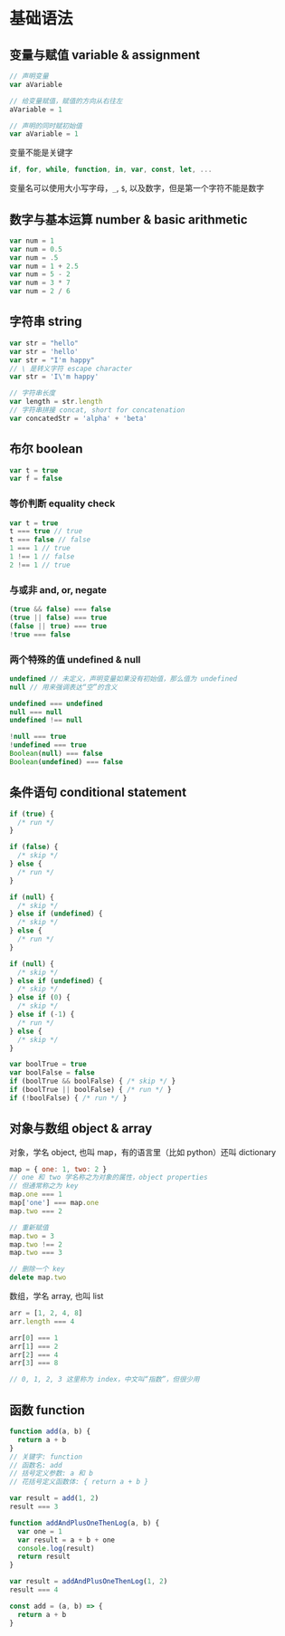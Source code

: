 # 基础语法

## 变量与赋值 variable & assignment 
```js
// 声明变量
var aVariable

// 给变量赋值，赋值的方向从右往左
aVariable = 1

// 声明的同时赋初始值
var aVariable = 1
```

变量不能是关键字
```js
if, for, while, function, in, var, const, let, ...
```

变量名可以使用大小写字母，`_`, `$`, 以及数字，但是第一个字符不能是数字

## 数字与基本运算 number & basic arithmetic
```js
var num = 1
var num = 0.5
var num = .5
var num = 1 + 2.5
var num = 5 - 2
var num = 3 * 7
var num = 2 / 6
```

## 字符串 string
```js
var str = "hello"
var str = 'hello'
var str = "I'm happy"
// \ 是转义字符 escape character
var str = 'I\'m happy'

// 字符串长度
var length = str.length
// 字符串拼接 concat, short for concatenation
var concatedStr = 'alpha' + 'beta'
```

## 布尔 boolean
```js
var t = true
var f = false
```

### 等价判断 equality check
```js
var t = true
t === true // true
t === false // false
1 === 1 // true
1 !== 1 // false
2 !== 1 // true
```

### 与或非 and, or, negate
```js
(true && false) === false
(true || false) === true
(false || true) === true
!true === false
```

### 两个特殊的值 undefined & null
```js
undefined // 未定义，声明变量如果没有初始值，那么值为 undefined
null // 用来强调表达“空”的含义

undefined === undefined
null === null
undefined !== null

!null === true
!undefined === true
Boolean(null) === false
Boolean(undefined) === false
```

## 条件语句 conditional statement
```js
if (true) {
  /* run */
}

if (false) {
  /* skip */
} else {
  /* run */
}

if (null) {
  /* skip */
} else if (undefined) {
  /* skip */
} else {
  /* run */
}

if (null) {
  /* skip */
} else if (undefined) {
  /* skip */
} else if (0) {
  /* skip */
} else if (-1) {
  /* run */
} else {
  /* skip */
}

var boolTrue = true
var boolFalse = false
if (boolTrue && boolFalse) { /* skip */ }
if (boolTrue || boolFalse) { /* run */ }
if (!boolFalse) { /* run */ }
```

## 对象与数组 object & array

对象，学名 object, 也叫 map，有的语言里（比如 python）还叫 dictionary
```js
map = { one: 1, two: 2 }
// one 和 two 学名称之为对象的属性，object properties
// 但通常称之为 key
map.one === 1
map['one'] === map.one
map.two === 2

// 重新赋值
map.two = 3
map.two !== 2
map.two === 3

// 删除一个 key
delete map.two
```

数组，学名 array, 也叫 list
```js
arr = [1, 2, 4, 8]
arr.length === 4

arr[0] === 1
arr[1] === 2
arr[2] === 4
arr[3] === 8

// 0, 1, 2, 3 这里称为 index，中文叫“指数”，但很少用
```

## 函数 function
```js
function add(a, b) {
  return a + b
}
// 关键字: function
// 函数名: add
// 括号定义参数: a 和 b
// 花括号定义函数体: { return a + b }

var result = add(1, 2)
result === 3

function addAndPlusOneThenLog(a, b) {
  var one = 1
  var result = a + b + one
  console.log(result)
  return result
}

var result = addAndPlusOneThenLog(1, 2)
result === 4

const add = (a, b) => {
  return a + b
}
```

